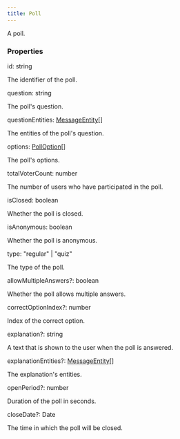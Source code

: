```yaml
---
title: Poll
---
```


A poll.

### Properties

<div class="flex flex-col gap-3"><div><div class="flex gap-2"><div class="font-mono p" id="p_id" data-anchor><span class="font-bold">id</span><span class="opacity-50">:</span> <span>string</span></div></div><div class="pl-3"><div class="no-margin">

The identifier of the poll.

</div></div></div><div><div class="flex gap-2"><div class="font-mono p" id="p_question" data-anchor><span class="font-bold">question</span><span class="opacity-50">:</span> <span>string</span></div></div><div class="pl-3"><div class="no-margin">

The poll's question.

</div></div></div><div><div class="flex gap-2"><div class="font-mono p" id="p_questionEntities" data-anchor><span class="font-bold">questionEntities</span><span class="opacity-50">:</span> <a href="/types/messageentity"  >MessageEntity</a><span class="opacity-50">[]</span></div></div><div class="pl-3"><div class="no-margin">

The entities of the poll's question.

</div></div></div><div><div class="flex gap-2"><div class="font-mono p" id="p_options" data-anchor><span class="font-bold">options</span><span class="opacity-50">:</span> <a href="/types/polloption"  >PollOption</a><span class="opacity-50">[]</span></div></div><div class="pl-3"><div class="no-margin">

The poll's options.

</div></div></div><div><div class="flex gap-2"><div class="font-mono p" id="p_totalVoterCount" data-anchor><span class="font-bold">totalVoterCount</span><span class="opacity-50">:</span> <span>number</span></div></div><div class="pl-3"><div class="no-margin">

The number of users who have participated in the poll.

</div></div></div><div><div class="flex gap-2"><div class="font-mono p" id="p_isClosed" data-anchor><span class="font-bold">isClosed</span><span class="opacity-50">:</span> <span>boolean</span></div></div><div class="pl-3"><div class="no-margin">

Whether the poll is closed.

</div></div></div><div><div class="flex gap-2"><div class="font-mono p" id="p_isAnonymous" data-anchor><span class="font-bold">isAnonymous</span><span class="opacity-50">:</span> <span>boolean</span></div></div><div class="pl-3"><div class="no-margin">

Whether the poll is anonymous.

</div></div></div><div><div class="flex gap-2"><div class="font-mono p" id="p_type" data-anchor><span class="font-bold">type</span><span class="opacity-50">:</span> <span>&quot;regular&quot;</span> <span class="opacity-50">|</span> <span>&quot;quiz&quot;</span></div></div><div class="pl-3"><div class="no-margin">

The type of the poll.

</div></div></div><div><div class="flex gap-2"><div class="font-mono p" id="p_allowMultipleAnswers" data-anchor><span class="font-bold">allowMultipleAnswers</span><span class="opacity-50"><span title="Optional" class="cursor-help">?</span>:</span> <span>boolean</span></div></div><div class="pl-3"><div class="no-margin">

Whether the poll allows multiple answers.

</div></div></div><div><div class="flex gap-2"><div class="font-mono p" id="p_correctOptionIndex" data-anchor><span class="font-bold">correctOptionIndex</span><span class="opacity-50"><span title="Optional" class="cursor-help">?</span>:</span> <span>number</span></div></div><div class="pl-3"><div class="no-margin">

Index of the correct option.

</div></div></div><div><div class="flex gap-2"><div class="font-mono p" id="p_explanation" data-anchor><span class="font-bold">explanation</span><span class="opacity-50"><span title="Optional" class="cursor-help">?</span>:</span> <span>string</span></div></div><div class="pl-3"><div class="no-margin">

A text that is shown to the user when the poll is answered.

</div></div></div><div><div class="flex gap-2"><div class="font-mono p" id="p_explanationEntities" data-anchor><span class="font-bold">explanationEntities</span><span class="opacity-50"><span title="Optional" class="cursor-help">?</span>:</span> <a href="/types/messageentity"  >MessageEntity</a><span class="opacity-50">[]</span></div></div><div class="pl-3"><div class="no-margin">

The explanation's entities.

</div></div></div><div><div class="flex gap-2"><div class="font-mono p" id="p_openPeriod" data-anchor><span class="font-bold">openPeriod</span><span class="opacity-50"><span title="Optional" class="cursor-help">?</span>:</span> <span>number</span></div></div><div class="pl-3"><div class="no-margin">

Duration of the poll in seconds.

</div></div></div><div><div class="flex gap-2"><div class="font-mono p" id="p_closeDate" data-anchor><span class="font-bold">closeDate</span><span class="opacity-50"><span title="Optional" class="cursor-help">?</span>:</span> <span href="/">Date</span></div></div><div class="pl-3"><div class="no-margin">

The time in which the poll will be closed.

</div></div></div></div>

